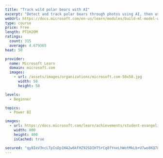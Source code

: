```yaml
---
title: "Track wild polar bears with AI"
excerpt: "Detect and track polar bears through photos using AI, then use Power BI to show where polar bears are being spotted."
webUrl: https://docs.microsoft.com/en-us/learn/modules/build-ml-model-with-azure-stream-analytics/
type: course
price: Free
length: PT1H20M
ratings:
  count: 315
  average: 4.679365
heat: 50

provider:
  name: Microsoft Learn
  domain: microsoft.com
  images:
    - url: /assets/images/organizations/microsoft.com-50x50.jpg
      width: 50
      height: 50

levels:
  - Beginner

topics:
  - Power BI

images:
  - url: https://docs.microsoft.com/learn/achievements/student-evangelism/build-ml-model-with-azure-stream-analytics-badge-social.png
    width: 800
    height: 400
    isCached: true

secured: "qy8IeV3ncLTpIsDp1HA2w6kFHZ92SDIHT5rCq8fYneLhWotMkLb+U7wo8KQ78YUFJQ4kwiy6wEZ34hH1VNYKaQBiGS6VU9MmiGJ4SBaROcmIZb0VScRUUByFGms6t62GmZzDWvugmvSCAT6rayKZIN+NNcGWa5YuBoe29GHqP2AWtq7X0pG2aNZr6lbxK/t0adU+X0sTL2ocr877uSgs1WflrCaKeHURklRLNNbjt9jRCJ+VghMlLKj6tg2g8cVlFzG206tOJgYv0UjJXTj++1+BieQbysGtry1ConLth6Vmc7SZICQ1L7kekOie6U9b4r404OUBoRW5aFMk4XEJ1KRluLKPUIRI0raSIUXAIUpDivF10MSm3ku/bupPHbolx8EIyJxPEOyVGLEA2Ul4bGxg420r6Jdf2bhX6hDcxmc=;rMdRSUEOX3GRNAsOnWRD6Q=="
---
```


